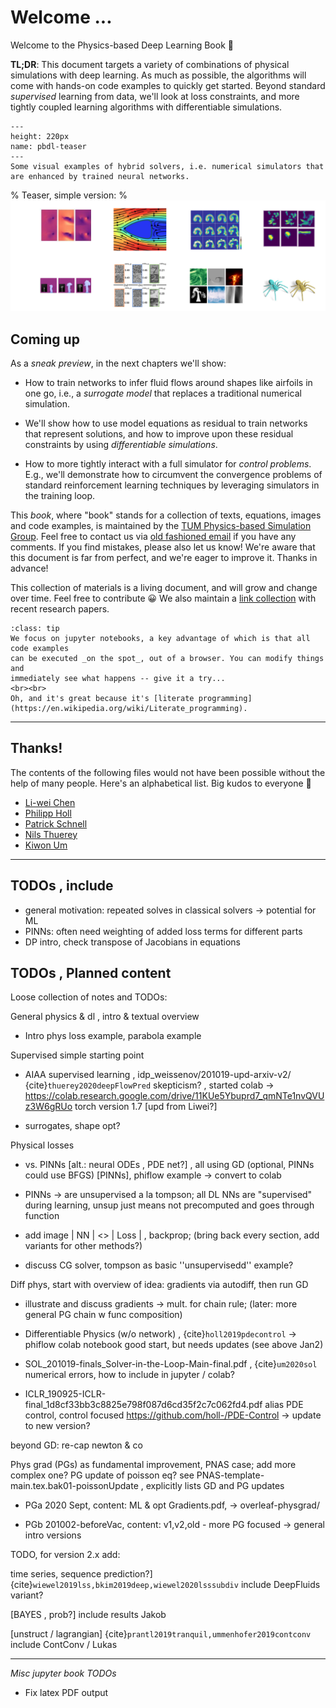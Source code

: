 Welcome ... 
============================

Welcome to the Physics-based Deep Learning Book 👋

**TL;DR**: This document targets 
a variety of combinations of physical simulations with deep learning.
As much as possible, the algorithms will come with hands-on code examples to quickly get started.
Beyond standard _supervised_ learning from data, we'll look at loss constraints, and 
more tightly coupled learning algorithms with differentiable simulations.


```{figure} resources/teaser.png
---
height: 220px
name: pbdl-teaser
---
Some visual examples of hybrid solvers, i.e. numerical simulators that are enhanced by trained neural networks.
```
% Teaser, simple version:
% ![Teaser, simple version](resources/teaser.png)

## Coming up

As a _sneak preview_, in the next chapters we'll show:

- How to train networks to infer fluid flows around shapes like airfoils in one go, i.e., a _surrogate model_ that replaces a traditional numerical simulation.

- We'll show how to use model equations as residual to train networks that represent solutions, and how to improve upon these residual constraints by using _differentiable simulations_.

- How to more tightly interact with a full simulator for _control problems_. E.g., we'll demonstrate how to circumvent the convergence problems of standard reinforcement learning techniques by leveraging simulators in the training loop.

This _book_, where "book" stands for a collection of texts, equations, images and code examples,
is maintained by the
[TUM Physics-based Simulation Group](https://ge.in.tum.de). Feel free to contact us via
[old fashioned email](mailto:i15ge@cs.tum.edu) if you have any comments. 
If you find mistakes, please also let us know! We're aware that this document is far from perfect,
and we're eager to improve it. Thanks in advance!

This collection of materials is a living document, and will grow and change over time. 
Feel free to contribute 😀 
We also maintain a [link collection](https://github.com/thunil/Physics-Based-Deep-Learning) with recent research papers.

```{admonition} Executable code, right here, right now
:class: tip
We focus on jupyter notebooks, a key advantage of which is that all code examples
can be executed _on the spot_, out of a browser. You can modify things and 
immediately see what happens -- give it a try...
<br><br>
Oh, and it's great because it's [literate programming](https://en.wikipedia.org/wiki/Literate_programming).
```


---


## Thanks!

The contents of the following files would not have been possible without the help of many people. Here's an alphabetical list. Big kudos to everyone 🙏

- [Li-wei Chen](https://ge.in.tum.de/about/dr-liwei-chen/)
- [Philipp Holl](https://ge.in.tum.de/about/)
- [Patrick Schnell](https://ge.in.tum.de/about/patrick-schnell/)
- [Nils Thuerey](https://ge.in.tum.de/about/n-thuerey/)
- [Kiwon Um](https://ge.in.tum.de/about/kiwon/)

<!-- % some markdown tests follow ...

---

a b c

```{admonition} My title2
:class: seealso
See also... Test link: {doc}`supervised`
```

✅  Do this , ❌  Don't do this

% ---------------- -->

---


## TODOs , include

- general motivation: repeated solves in classical solvers -> potential for ML
- PINNs: often need weighting of added loss terms for different parts
- DP intro, check transpose of Jacobians in equations


## TODOs , Planned content

Loose collection of notes and TODOs:

General physics & dl , intro & textual overview

- 	Intro phys loss example, parabola example

Supervised simple starting point

-    AIAA supervised learning , idp_weissenov/201019-upd-arxiv-v2/  {cite}`thuerey2020deepFlowPred`
    skepticism? , started colab -> https://colab.research.google.com/drive/11KUe5Ybuprd7_qmNTe1nvQVUz3W6gRUo
    torch version 1.7 [upd from Liwei?]

- surrogates, shape opt?

Physical losses 

- vs. PINNs [alt.: neural ODEs , PDE net?] , all using GD (optional, PINNs could use BFGS)
    [PINNs], phiflow example -> convert to colab

-    PINNs -> are unsupervised a la tompson; all DL NNs are "supervised" during learning, unsup just means not precomputed and goes through function

-    add image | NN | <> | Loss | , backprop; (bring back every section, add variants for other methods?)

-    discuss CG solver, tompson as basic ''unsupervisedd'' example?

Diff phys, start with overview of idea: gradients via autodiff, then run GD

-    illustrate and discuss gradients -> mult. for chain rule; (later: more general PG chain w func composition)

-    Differentiable Physics (w/o network) , {cite}`holl2019pdecontrol` 
        -> phiflow colab notebook good start, but needs updates (see above Jan2)

-    SOL_201019-finals_Solver-in-the-Loop-Main-final.pdf , {cite}`um2020sol` 
        numerical errors, how to include in jupyter / colab?

-    ICLR_190925-ICLR-final_1d8cf33bb3c8825e798f087d6cd35f2c7c062fd4.pdf alias
        PDE control, control focused
        https://github.com/holl-/PDE-Control    -> update to new version?

beyond GD: re-cap newton & co

Phys grad (PGs) as fundamental improvement, PNAS case; add more complex one?
        PG update of poisson eq? see PNAS-template-main.tex.bak01-poissonUpdate , explicitly lists GD and PG updates

- PGa 2020 Sept, content: ML & opt
    Gradients.pdf, -> overleaf-physgrad/ 

- PGb 201002-beforeVac, content: v1,v2,old - more PG focused
    -> general intro versions

TODO, for version 2.x add: 

time series, sequence prediction?] {cite}`wiewel2019lss,bkim2019deep,wiewel2020lsssubdiv`
    include DeepFluids variant?

[BAYES , prob?]
    include results Jakob

[unstruct / lagrangian] {cite}`prantl2019tranquil,ummenhofer2019contconv`
    include ContConv / Lukas


---

_Misc jupyter book TODOs_

- Fix latex PDF output

